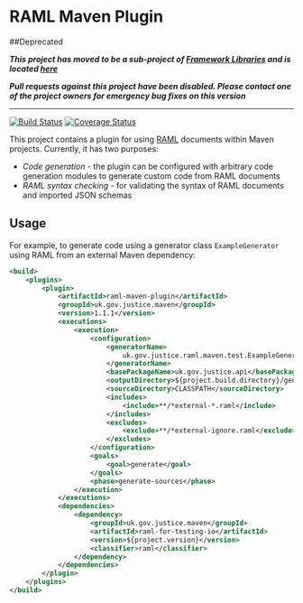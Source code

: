 # RAML Maven Plugin

##Deprecated

_**This project has moved to be a sub-project of [Framework Libraries](https://github.com/CJSCommonPlatform/framework-libraries) and is located [here](https://github.com/CJSCommonPlatform/framework-libraries/blob/master/raml-maven/README.md)**_

_**Pull requests against this project have been disabled. Please contact one of the project owners for emergency bug fixes on this version**_

---


[![Build Status](https://travis-ci.org/CJSCommonPlatform/raml-maven.svg?branch=master)](https://travis-ci.org/CJSCommonPlatform/raml-maven) 
[![Coverage Status](https://coveralls.io/repos/github/CJSCommonPlatform/raml-maven/badge.svg?branch=master)](https://coveralls.io/github/CJSCommonPlatform/raml-maven?branch=master)

This project contains a plugin for using [RAML](http://raml.org/) documents within Maven projects.
Currently, it has two purposes:

- _Code generation_ - the plugin can be configured with arbitrary code generation modules to generate custom code from RAML documents
- _RAML syntax checking_ - for validating the syntax of RAML documents and imported JSON schemas

## Usage

For example, to generate code using a generator class `ExampleGenerator` using RAML from an external
Maven dependency:

```xml
<build>
    <plugins>
        <plugin>
            <artifactId>raml-maven-plugin</artifactId>
            <groupId>uk.gov.justice.maven</groupId>
            <version>1.1.1</version>
            <executions>
                <execution>
                    <configuration>
                        <generatorName>
                            uk.gov.justice.raml.maven.test.ExampleGenerator
                        </generatorName>
                        <basePackageName>uk.gov.justice.api</basePackageName>
                        <outputDirectory>${project.build.directory}/generated-sources</outputDirectory>
                        <sourceDirectory>CLASSPATH</sourceDirectory>
                        <includes>
                            <include>**/*external-*.raml</include>
                        </includes>
                        <excludes>
                            <exclude>**/*external-ignore.raml</exclude>
                        </excludes>
                    </configuration>
                    <goals>
                        <goal>generate</goal>
                    </goals>
                    <phase>generate-sources</phase>
                </execution>
            </executions>
            <dependencies>
                <dependency>
                    <groupId>uk.gov.justice.maven</groupId>
                    <artifactId>raml-for-testing-io</artifactId>
                    <version>${project.version}</version>
                    <classifier>raml</classifier>
                </dependency>
            </dependencies>
        </plugin>
    </plugins>
</build>
```
